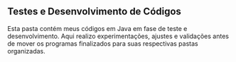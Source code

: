 ## Testes e Desenvolvimento de Códigos

Esta pasta contém meus códigos em Java em fase de teste e desenvolvimento. Aqui realizo experimentações, ajustes e validações antes de mover os programas finalizados para suas respectivas pastas organizadas.